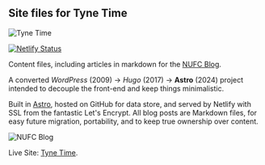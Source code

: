 ## Site files for Tyne Time

![Tyne Time](https://www.tynetime.com/tyne-time-nufc-blog.jpg)

[![Netlify Status](https://api.netlify.com/api/v1/badges/87fb76cd-2fb4-422b-9393-1824e2098032/deploy-status)](https://app.netlify.com/sites/tyne-time/deploys)

Content files, including articles in markdown for the [NUFC Blog](https://www.tynetime.com).

A converted _WordPress_ (2009) -> _Hugo_ (2017) -> **Astro** (2024) project intended to decouple the front-end and keep things minimalistic.

Built in [Astro](https://astro.build/), hosted on GitHub for data store, and served by Netlify with SSL from the fantastic Let's Encrypt. All blog posts are Markdown files, for easy future migration, portability, and to keep true ownership over content.

![NUFC Blog](https://github.com/Doocey/tyne-time-hugo/assets/8182932/3bc3dec2-4d43-4c6a-afe9-380748cc81fe)

Live Site: [Tyne Time](https://www.tynetime.com).
